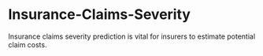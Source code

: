 # Insurance-Claims-Severity
Insurance claims severity prediction is vital for insurers to estimate potential claim costs. 
